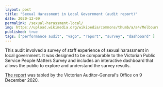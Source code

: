 ```yaml
---
layout: post
title: "Sexual Harassment in Local Government (audit report)"
date: 2020-12-09
permalink: /sexual-harassment-local/
img: https://upload.wikimedia.org/wikipedia/commons/thumb/a/a4/Melbourne_Town_Hall_October_2023.jpg/960px-Melbourne_Town_Hall_October_2023.jpg
published: true
tags: ["performance audit", "vago", "report", "survey", "dashboard" ]
---
```


This audit involved a survey of staff experience of sexual harassment in local government. It was designed to be comparable to the Victorian Public Service People Matters Survey and includes an interactive dashboard that allows the public to explore and understand the survey results.

[The report](https://www.audit.vic.gov.au/report/sexual-harassment-local-government?) was tabled by the Victorian Auditor-General's Office on 9 December 2020.
